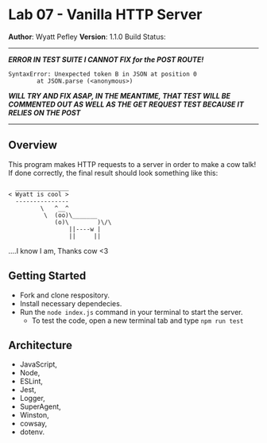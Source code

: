 # Lab 07 - Vanilla HTTP Server
**Author**: Wyatt Pefley
**Version**: 1.1.0 
Build Status: 
___
***ERROR IN TEST SUITE I CANNOT FIX for the POST ROUTE!***
```
SyntaxError: Unexpected token B in JSON at position 0
        at JSON.parse (<anonymous>)
```
***WILL TRY AND FIX ASAP, IN THE MEANTIME, THAT TEST WILL BE COMMENTED OUT AS WELL AS THE GET REQUEST TEST BECAUSE IT RELIES ON THE POST***
___
## Overview
This program makes HTTP requests to a server in order to make a cow talk!
If done correctly, the final result should look something like this:
```
  _______________
< Wyatt is cool >
  ---------------
         \   ^__^ 
          \  (oo)\_______
             (o)\        )\/\
                 ||----w |
                 ||     ||
```
....I know I am, Thanks cow <3

## Getting Started
- Fork and clone respository. 
- Install necessary dependecies. 
- Run the ```node index.js``` command in your terminal to start the server.
  - To test the code, open a new terminal tab and type ```npm run test``` 

## Architecture
- JavaScript, 
- Node,
- ESLint,
- Jest,
- Logger, 
- SuperAgent, 
- Winston, 
- cowsay,
- dotenv.
